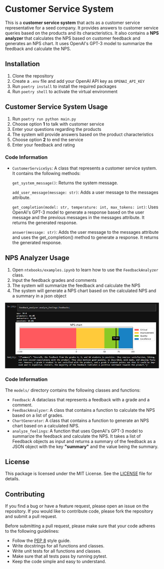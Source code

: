# Customer Service System
This is a **customer service system** that acts as a customer service representative for a seed company. It provides answers to customer service queries based on the products and its characteristics.
It also contains a **NPS analyzer** that calculates the NPS based on customer feedback and generates an NPS chart. It uses OpenAI's GPT-3 model to summarize the feedback and calculate the NPS.

## Installation
1. Clone the repository
2. Create a `.env` file and add your OpenAI API key as `OPENAI_API_KEY`
3. Run `poetry install` to install the required packages
4. Run `poetry shell` to activate the virtual environment


## Customer Service System Usage
1. Run `poetry run python main.py`
2. Choose option **1** to talk with customer service
3. Enter your questions regarding the products
4. The system will provide answers based on the product characteristics
5. Choose option **2** to end the service
6. Enter your feedback and rating




### Code Information
- `CustomerServiceSys`: A class that represents a customer service system. It contains the following methods:

    `get_system_message()`: Returns the system message.
  
    `add_user_message(message: str)`: Adds a user message to the messages attribute.
  
    `get_completion(model: str, temperature: int, max_tokens: int)`: Uses OpenAI's GPT-3 model to generate a response based on the user message and the previous messages in the messages attribute. It returns the generated response.
  
    `answer(message: str)`: Adds the user message to the messages attribute and uses the get_completion() method to generate a response. It returns the generated response.


## NPS Analyzer Usage
1. Open `ntebooks/examples.ipynb` to learn how to use the `FeedbackAnalyzer` class.
2. Input the feedback grades and comments
3. The system will summarize the feedback and calculate the NPS
4. The system will generate a NPS chart based on the calculated NPS and a summary in a json object


![](https://raw.githubusercontent.com/josehenriqueroveda/customer-service-system/main/customer_service_system/img/nps.png)


### Code Information
The `models/` directory contains the following classes and functions:

- `Feedback`: A dataclass that represents a feedback with a grade and a comment.
- `FeedbackAnalyzer`: A class that contains a function to calculate the NPS based on a list of grades.
- `ChartGenerator`: A class that contains a function to generate an NPS chart based on a calculated NPS.
- `analyze_feelings`: A function that uses OpenAI's GPT-3 model to summarize the feedback and calculate the NPS. It takes a list of Feedback objects as input and returns a summary of the feedback as a JSON object with the key **"summary"** and the value being the summary.


## License
This package is licensed under the MIT License. See the [LICENSE](LICENSE) file for details.

## Contributing
If you find a bug or have a feature request, please open an issue on the repository. If you would like to contribute code, please fork the repository and submit a pull request.

Before submitting a pull request, please make sure that your code adheres to the following guidelines:
 - Follow the [PEP 8](https://www.python.org/dev/peps/pep-0008/) style guide.
 - Write docstrings for all functions and classes.
 - Write unit tests for all functions and classes.
 - Make sure that all tests pass by running pytest.
 - Keep the code simple and easy to understand.

